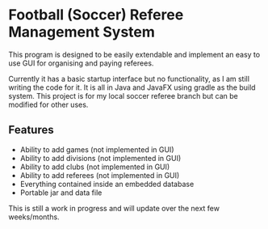 # Football (Soccer) Referee Management System

This program is designed to be easily extendable and implement an easy to use GUI for organising and paying referees.

Currently it has a basic startup interface but no functionality, as I am still writing the code for it. It is all in Java and JavaFX using gradle as the build system.
This project is for my local soccer referee branch but can be modified for other uses.

## Features
- Ability to add games (not implemented in GUI)
- Ability to add divisions (not implemented in GUI)
- Ability to add clubs (not implemented in GUI)
- Ability to add referees (not implemented in GUI)
- Everything contained inside an embedded database
- Portable jar and data file

This is still a work in progress and will update over the next few weeks/months.
